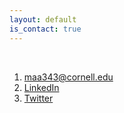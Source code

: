 ```yaml
---
layout: default
is_contact: true
---
```


<br>

1. [maa343@cornell.edu](mailto:maa343@cornell.edu)
2. [LinkedIn](https://www.linkedin.com/in/mariaantoniak)
3. [Twitter](https://twitter.com/maria_antoniak)

<br>
